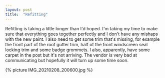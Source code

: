```yaml
---
layout: post
title:  "Refitting"
---
```

Refitting is taking a little longer than I'd hoped. I'm taking my time to make sure that everything goes together perfectly and I don't have any mishaps with the new paint. I also need to get some trim that's missing, for example the front part of the roof gutter trim, half of the front windscreen seal locking trim and some badge grommets. I also, apparently, have some carpet in the post but it's not arriving. The vendor is very bad at communicating but hopefully it will turn up some time soon.

{% picture IMG_20210208_200600.jpg %}

